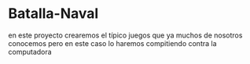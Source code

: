 # Batalla-Naval
en este proyecto crearemos el típico juegos que ya muchos de nosotros conocemos pero en este caso lo haremos compitiendo contra la computadora 
